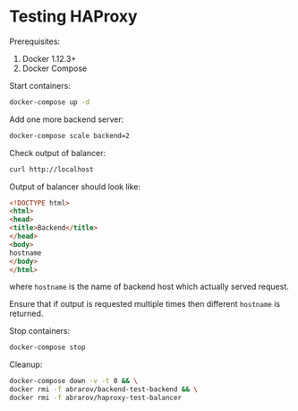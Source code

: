 # Testing HAProxy

Prerequisites:

1. Docker 1.12.3+
1. Docker Compose

Start containers:

```bash
docker-compose up -d
```

Add one more backend server:

```bash
docker-compose scale backend=2
```

Check output of balancer:

```bash
curl http://localhost
```

Output of balancer should look like:

```html
<!DOCTYPE html>
<html>
<head>
<title>Backend</title>
</head>
<body>
hostname
</body>
</html>
```

where `hostname` is the name of backend host which actually served request.

Ensure that if output is requested multiple times then different `hostname` is returned. 

Stop containers:

```bash
docker-compose stop
```

Cleanup:

```bash
docker-compose down -v -t 0 && \
docker rmi -f abrarov/backend-test-backend && \
docker rmi -f abrarov/haproxy-test-balancer
```
